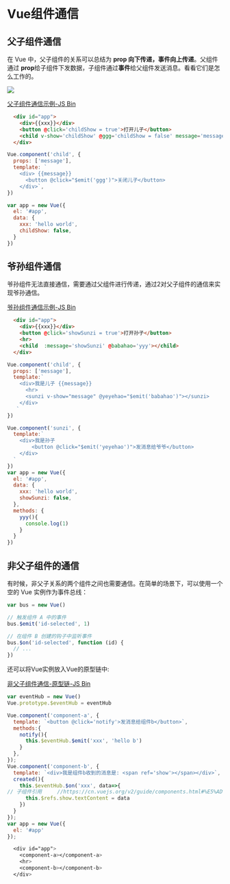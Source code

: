 # Vue组件通信

## 父子组件通信

在 Vue 中，父子组件的关系可以总结为 **prop 向下传递，事件向上传递**。父组件通过 **prop**给子组件下发数据，子组件通过**事件**给父组件发送消息。看看它们是怎么工作的。

![](https://i.loli.net/2018/03/21/5ab1b867809d4.png)



[父子组件通信示例-JS Bin](http://jsbin.com/dezanaqiyi/edit?html,js,output)

```html
  <div id="app">
    <div>{{xxx}}</div>
    <button @click='childShow = true'>打开儿子</button>
    <child v-show='childShow' @ggg='childShow = false' message='message from parent'></child>
  </div> 
```

```javascript
Vue.component('child', {
  props: ['message'],
  template: `
    <div> {{message}} 
      <button @click="$emit('ggg')">关闭儿子</button>
    </div>`,
})

var app = new Vue({
  el: '#app',
  data: {
    xxx: 'hello world',
    childShow: false,
  }
})
```

## 爷孙组件通信

爷孙组件无法直接通信，需要通过父组件进行传递，通过2对父子组件的通信来实现爷孙通信。

[爷孙组件通信示例-JS Bin](http://jsbin.com/yoxovotuwe/1/edit?html,js,output)

```html
  <div id="app">
    <div>{{xxx}}</div>
    <button @click='showSunzi = true'>打开孙子</button>
    <hr>
    <child  :message='showSunzi' @babahao='yyy'></child>
  </div> 
```

```javascript
Vue.component('child', {
  props: ['message'],
  template:`
    <div>我是儿子 {{message}}
      <hr>
      <sunzi v-show="message" @yeyehao="$emit('babahao')"></sunzi>
    </div>
   `
})

Vue.component('sunzi', {
  template:`
    <div>我是孙子
        <button @click="$emit('yeyehao')">发消息给爷爷</button>
    </div>
  `
})
var app = new Vue({
  el: '#app',
  data: {
    xxx: 'hello world',
    showSunzi: false,
  },
  methods: {
    yyy(){
      console.log(1)
    }
  }
})
```

## 非父子组件的通信

有时候，非父子关系的两个组件之间也需要通信。在简单的场景下，可以使用一个空的 Vue 实例作为事件总线：

```javascript
var bus = new Vue()

// 触发组件 A 中的事件
bus.$emit('id-selected', 1)

// 在组件 B 创建的钩子中监听事件
bus.$on('id-selected', function (id) {
  // ...
})
```

还可以将Vue实例放入Vue的原型链中:

[非父子组件通信-原型链-JS Bin](http://jsbin.com/wopobolucu/edit?html,js,console,output)

```javascript
var eventHub = new Vue()
Vue.prototype.$eventHub = eventHub

Vue.component('component-a', {
  template: `<button @click='notify'>发消息给组件b</button>`,
  methods:{
    notify(){
      this.$eventHub.$emit('xxx', 'hello b')
    }
  },
});
Vue.component('component-b', {
  template: `<div>我是组件b收到的消息是: <span ref='show'></span></div>`,
  created(){
    this.$eventHub.$on('xxx', data=>{
// 子组件引用     //https://cn.vuejs.org/v2/guide/components.html#%E5%AD%90%E7%BB%84%E4%BB%B6%E5%BC%95%E7%94%A8
      this.$refs.show.textContent = data
    })
  }
});
var app = new Vue({
  el: '#app'
});
```

```css
  <div id="app">
    <component-a></component-a>
    <hr>
    <component-b></component-b>
  </div>
```

